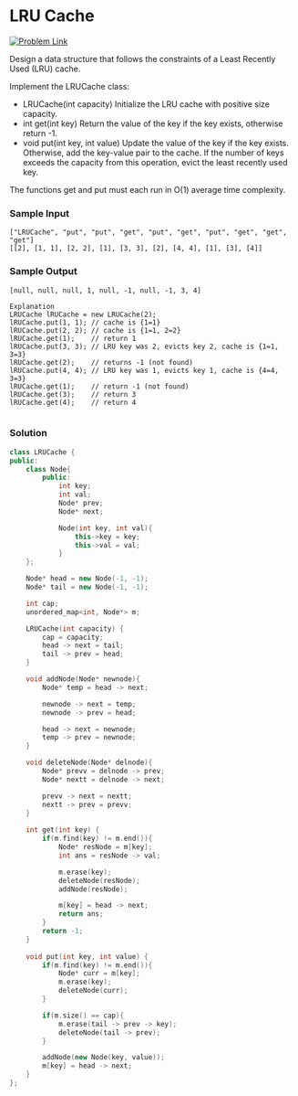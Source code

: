 # LRU Cache

[![Problem Link](https://img.shields.io/badge/-LeetCode-FFA116?style=for-the-badge&logo=LeetCode&logoColor=black)](https://leetcode.com/problems/lru-cache/description/)

Design a data structure that follows the constraints of a Least Recently Used (LRU) cache.

Implement the LRUCache class:
- LRUCache(int capacity) Initialize the LRU cache with positive size capacity.
- int get(int key) Return the value of the key if the key exists, otherwise return -1.
- void put(int key, int value) Update the value of the key if the key exists. Otherwise, add the key-value pair to 
the cache. If the number of keys exceeds the capacity from this operation, evict the least recently used key.

The functions get and put must each run in O(1) average time complexity.

### Sample Input
```
["LRUCache", "put", "put", "get", "put", "get", "put", "get", "get", "get"]
[[2], [1, 1], [2, 2], [1], [3, 3], [2], [4, 4], [1], [3], [4]]
```

### Sample Output
```
[null, null, null, 1, null, -1, null, -1, 3, 4]

Explanation
LRUCache lRUCache = new LRUCache(2);
lRUCache.put(1, 1); // cache is {1=1}
lRUCache.put(2, 2); // cache is {1=1, 2=2}
lRUCache.get(1);    // return 1
lRUCache.put(3, 3); // LRU key was 2, evicts key 2, cache is {1=1, 3=3}
lRUCache.get(2);    // returns -1 (not found)
lRUCache.put(4, 4); // LRU key was 1, evicts key 1, cache is {4=4, 3=3}
lRUCache.get(1);    // return -1 (not found)
lRUCache.get(3);    // return 3
lRUCache.get(4);    // return 4
 
```

### Solution
```cpp
class LRUCache {
public:
    class Node{
        public: 
            int key;
            int val;
            Node* prev;
            Node* next;

            Node(int key, int val){
                this->key = key;
                this->val = val;
            }
    };

    Node* head = new Node(-1, -1);
    Node* tail = new Node(-1, -1);

    int cap;
    unordered_map<int, Node*> m;

    LRUCache(int capacity) {
        cap = capacity;
        head -> next = tail;
        tail -> prev = head;
    }

    void addNode(Node* newnode){
        Node* temp = head -> next;

        newnode -> next = temp;
        newnode -> prev = head;

        head -> next = newnode;
        temp -> prev = newnode;
    }

    void deleteNode(Node* delnode){
        Node* prevv = delnode -> prev;
        Node* nextt = delnode -> next;

        prevv -> next = nextt;
        nextt -> prev = prevv;
    }
    
    int get(int key) {
        if(m.find(key) != m.end()){
            Node* resNode = m[key];
            int ans = resNode -> val;

            m.erase(key);
            deleteNode(resNode);
            addNode(resNode);

            m[key] = head -> next;
            return ans;
        }
        return -1;
    }
    
    void put(int key, int value) {
        if(m.find(key) != m.end()){
            Node* curr = m[key];
            m.erase(key);
            deleteNode(curr);
        }

        if(m.size() == cap){
            m.erase(tail -> prev -> key);
            deleteNode(tail -> prev);
        }

        addNode(new Node(key, value));
        m[key] = head -> next;
    }
};
```
